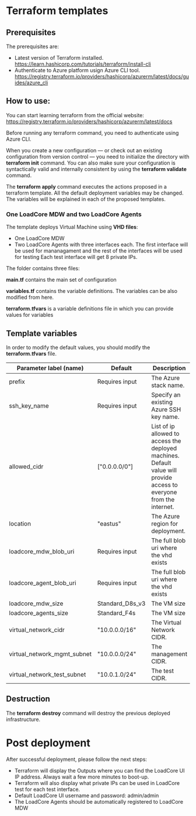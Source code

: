 # Terraform templates

## Prerequisites
The prerequisites are:
- Latest version of Terraform installed. https://learn.hashicorp.com/tutorials/terraform/install-cli
- Authenticate to Azure platform usign Azure CLI tool. https://registry.terraform.io/providers/hashicorp/azurerm/latest/docs/guides/azure_cli

## How to use:

You can start learning terraform from the official website: https://registry.terraform.io/providers/hashicorp/azurerm/latest/docs

Before running any terraform command, you need to authenticate using Azure CLI.

When you create a new configuration — or check out an existing configuration from version control — you need to initialize the directory with **terraform init** command.
You can also make sure your configuration is syntactically valid and internally consistent by using the **terraform validate** command.

The  **terraform apply**  command executes the actions proposed in a terraform template. All the default deployment variables may be changed. The variables will be explained in each of the proposed templates.


### One LoadCore MDW and two LoadCore Agents

The template deploys Virtual Machine using **VHD files**:
- One LoadCore MDW
- Two LoadCore Agents with three interfaces each. The first interface will be used for mananagament and the rest of the interfaces will be used for testing
Each test interface will get 8 private IPs.

The folder contains three files:

**main.tf** contains the main set of configuration

**variables.tf** contains the variable definitions. The variables can be also modified from here.

**terraform.tfvars** is a variable definitions file in which you can provide values for variables


## Template variables
In order to modify the default values, you should modify the **terraform.tfvars** file.

| **Parameter label (name)**                  | **Default**            | **Description**  |
| ----------------------- | ----------------- | ----- |
| prefix | Requires input |The Azure stack name. |
| ssh_key_name | Requires input | Specify an existing Azure SSH key name. |
| allowed_cidr | ["0.0.0.0/0"] |List of ip allowed to access the deployed machines. Default value will provide access to everyone from the internet. |
| location            | "eastus"   | The Azure region for deployment. |
| loadcore_mdw_blob_uri     | Requires input   | The full blob uri where the vhd exists |
| loadcore_agent_blob_uri     | Requires input   | The full blob uri where the vhd exists |
| loadcore_mdw_size     | Standard_D8s_v3   | The VM size |
| loadcore_agents_size     | Standard_F4s   | The VM size |
| virtual_network_cidr      | "10.0.0.0/16"      | The Virtual Network CIDR. |
| virtual_network_mgmt_subnet      | "10.0.0.0/24"      | The management CIDR. |
| virtual_network_test_subnet      | "10.0.1.0/24"      | The test CIDR. |


## Destruction

The **terraform destroy** command will destroy the previous deployed infrastructure.


# Post deployment
After successful deployment, please follow the next steps:
- Terraform will display the Outputs where you can find the LoadCore UI IP address. Always wait a few more minutes to boot-up.
- Terraform will also display what private IPs can be used in LoadCore test for each test interface.
- Default LoadCore UI username and password: admin/admin
- The LoadCore Agents should be automatically registered to LoadCore MDW